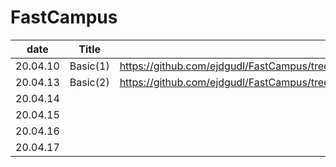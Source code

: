# FastCampus

| date     |      Title    |       |
|----------|:-------------:|------:|
| 20.04.10 |  Basic(1)         | https://github.com/ejdgudl/FastCampus/tree/master/Basics(1).playground/Pages       |
| 20.04.13 |  Basic(2)         | https://github.com/ejdgudl/FastCampus/tree/master/Basics(2).playground/Pages       |
| 20.04.14 |      |      |
| 20.04.15 |      |      |
| 20.04.16 |      |      |
| 20.04.17 |      |      |
